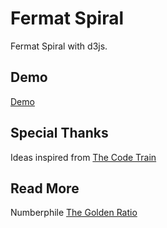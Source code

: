 # Fermat Spiral

Fermat Spiral with d3js.

## Demo
[Demo](https://lingyanzhou.github.io/SomeGenerativeArt/FermatSpiral-js/)

## Special Thanks
Ideas inspired from [The Code Train]()

## Read More
Numberphile [The Golden Ratio](https://www.youtube.com/watch?v=sj8Sg8qnjOg)
